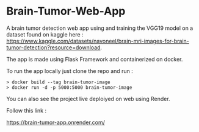 # Brain-Tumor-Web-App

A brain tumor detection web app using and training the VGG19 model on a dataset found on kaggle here : https://www.kaggle.com/datasets/navoneel/brain-mri-images-for-brain-tumor-detection?resource=download.

The app is made using Flask Framework and containerized on docker.

To run the app locally just clone the repo and run :

    > docker build --tag brain-tumor-image
    > docker run -d -p 5000:5000 brain-tumor-image

You can also see the project live deploiyed on web using Render.

Follow this link :

https://brain-tumor-app.onrender.com/
